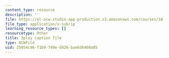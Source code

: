 ```yaml
---
content_type: resource
description: ''
file: https://ol-ocw-studio-app-production.s3.amazonaws.com/courses/18-01sc-single-variable-calculus-fall-2010/25054c96f1b9749ed426bae6d6460a85_CXKoCMVqM9s.srt
file_type: application/x-subrip
learning_resource_types: []
resourcetype: Other
title: 3play caption file
type: OCWFile
uid: 25054c96-f1b9-749e-d426-bae6d6460a85
---
```

